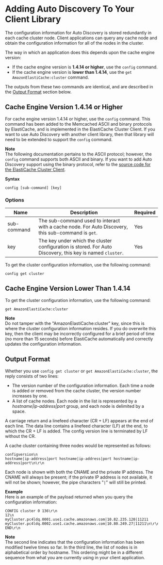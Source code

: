 # Adding Auto Discovery To Your Client Library<a name="AutoDiscovery.AddingToYourClientLibrary"></a>

The configuration information for Auto Discovery is stored redundantly in each cache cluster node\. Client applications can query any cache node and obtain the configuration information for all of the nodes in the cluster\.

The way in which an application does this depends upon the cache engine version:
+ If the cache engine version is **1\.4\.14 or higher**, use the `config` command\.
+ If the cache engine version is **lower than 1\.4\.14**, use the `get AmazonElastiCache:cluster` command\.

The outputs from these two commands are identical, and are described in the [Output Format](#AutoDiscovery.AddingToYourClientLibrary.OutputFormat) section below\.

## Cache Engine Version 1\.4\.14 or Higher<a name="AutoDiscovery.AddingToYourClientLibrary.1-4-14-plus"></a>

For cache engine version 1\.4\.14 or higher, use the `config` command\. This command has been added to the Memcached ASCII and binary protocols by ElastiCache, and is implemented in the ElastiCache Cluster Client\. If you want to use Auto Discovery with another client library, then that library will need to be extended to support the `config` command\.

**Note**  
The following documentation pertains to the ASCII protocol; however, the `config` command supports both ASCII and binary\. If you want to add Auto Discovery support using the binary protocol, refer to the [source code for the ElastiCache Cluster Client](https://github.com/amazonwebservices/aws-elasticache-cluster-client-memcached-for-java/tree/master/src/main/java/net/spy/memcached/protocol/binary)\.

**Syntax**

`config [sub-command] [key]`

### Options<a name="AutoDiscovery.AddingToYourClientLibrary.1-4-14-plus.Options"></a>


| Name | Description | Required | 
| --- | --- | --- | 
| sub\-command |  The sub\-command used to interact with a cache node\. For Auto Discovery, this sub\-command is `get`\.  | Yes | 
| key |  The key under which the cluster configuration is stored\. For Auto Discovery, this key is named `cluster`\.  | Yes | 

To get the cluster configuration information, use the following command: 

```
config get cluster
```

## Cache Engine Version Lower Than 1\.4\.14<a name="AutoDiscovery.AddingToYourClientLibrary.pre-1-4-14"></a>

To get the cluster configuration information, use the following command: 

```
get AmazonElastiCache:cluster
```

**Note**  
Do not tamper with the "AmazonElastiCache:cluster" key, since this is where the cluster configuration information resides\. If you do overwrite this key, then the client may be incorrectly configured for a brief period of time \(no more than 15 seconds\) before ElastiCache automatically and correctly updates the configuration information\.

## Output Format<a name="AutoDiscovery.AddingToYourClientLibrary.OutputFormat"></a>

Whether you use `config get cluster` or `get AmazonElastiCache:cluster`, the reply consists of two lines:
+ The version number of the configuration information\. Each time a node is added or removed from the cache cluster, the version number increases by one\. 
+ A list of cache nodes\. Each node in the list is represented by a *hostname\|ip\-address\|port* group, and each node is delimited by a space\. 

A carriage return and a linefeed character \(CR \+ LF\) appears at the end of each line\. The data line contains a linefeed character \(LF\) at the end, to which the CR \+ LF is added\. The config version line is terminated by LF without the CR\. 

A cache cluster containing three nodes would be represented as follows:

```
configversion\n
hostname|ip-address|port hostname|ip-address|port hostname|ip-address|port\n\r\n
```

Each node is shown with both the CNAME and the private IP address\. The CNAME will always be present; if the private IP address is not available, it will not be shown; however, the pipe characters "`|`" will still be printed\.

**Example**  
Here is an example of the payload returned when you query the configuration information:  

```
CONFIG cluster 0 136\r\n
12\n
myCluster.pc4ldq.0001.use1.cache.amazonaws.com|10.82.235.120|11211 myCluster.pc4ldq.0002.use1.cache.amazonaws.com|10.80.249.27|11211\n\r\n 
END\r\n
```

**Note**  
The second line indicates that the configuration information has been modified twelve times so far\.
In the third line, the list of nodes is in alphabetical order by hostname\. This ordering might be in a different sequence from what you are currently using in your client application\.